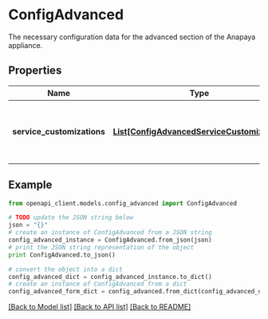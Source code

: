 # ConfigAdvanced

The necessary configuration data for the advanced section of the Anapaya appliance.

## Properties

Name | Type | Description | Notes
------------ | ------------- | ------------- | -------------
**service_customizations** | [**List[ConfigAdvancedServiceCustomization]**](ConfigAdvancedServiceCustomization.md) | The list of service-customizations on the Anapaya appliance. | [optional] 

## Example

```python
from openapi_client.models.config_advanced import ConfigAdvanced

# TODO update the JSON string below
json = "{}"
# create an instance of ConfigAdvanced from a JSON string
config_advanced_instance = ConfigAdvanced.from_json(json)
# print the JSON string representation of the object
print ConfigAdvanced.to_json()

# convert the object into a dict
config_advanced_dict = config_advanced_instance.to_dict()
# create an instance of ConfigAdvanced from a dict
config_advanced_form_dict = config_advanced.from_dict(config_advanced_dict)
```
[[Back to Model list]](../README.md#documentation-for-models) [[Back to API list]](../README.md#documentation-for-api-endpoints) [[Back to README]](../README.md)



